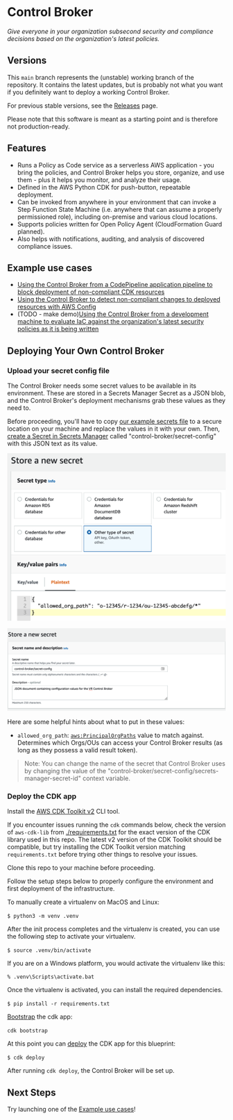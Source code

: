 # Control Broker

*Give everyone in your organization subsecond security and compliance decisions based on the organization's latest policies.*

## Versions

This `main` branch represents the (unstable) working branch of the repository.
It contains the latest updates, but is probably not what you want if you
definitely want to deploy a working Control Broker.

For previous stable versions, see the [Releases](https://github.com/VerticalRelevance/ControlBrokerEvalEngine-Blueprint/releases) page.

Please note that this software is meant as a starting point and is therefore not production-ready.

## Features

* Runs a Policy as Code service as a serverless AWS application - you bring the policies, and Control Broker helps you store, organize, and use them - plus it helps you monitor, and analyze their usage.
* Defined in the AWS Python CDK for push-button, repeatable deployment.
* Can be invoked from anywhere in your environment that can invoke a Step Function State Machine (i.e. anywhere that can assume a properly permissioned role), including on-premise and various cloud locations.
* Supports policies written for Open Policy Agent (CloudFormation Guard planned).
* Also helps with notifications, auditing, and analysis of discovered compliance issues.

## Example use cases

* [Using the Control Broker from a CodePipeline application pipeline to block deployment of non-compliant CDK resources](https://github.com/VerticalRelevance/control-broker-codepipeline-example)
* [Using the Control Broker to detect non-compliant changes to deployed resources with AWS Config](https://github.com/VerticalRelevance/control-broker-consumer-example-config)
* (TODO - make demo)[Using the Control Broker from a development machine to evaluate IaC against the organization's latest security policies as it is being written]()

## Deploying Your Own Control Broker

### Upload your secret config file

The Control Broker needs some secret values to be available in its environment. These are stored in a Secrets Manager Secret as a JSON
blob, and the Control Broker's deployment mechanisms grab these values as they need to.

Before proceeding, you'll have to copy [our example secrets file](./supplementary_files/) to a secure location on your machine and replace
the values in it with your own. Then, [create a Secret
in Secrets
Manager](https://docs.aws.amazon.com/secretsmanager/latest/userguide/tutorials_basic.html#tutorial-basic-step1)
called "control-broker/secret-config" with this JSON text as its value.

![Using the SecretsManager console to create the secret value](docs/diagrams/images/secretsmanager-console-secret-config.png)

![Using the SecretsManager console to name the secret and give it a description](docs/diagrams/images/secretsmanager-console-secret-config-name-page.png)

Here are some helpful hints about what to put in these values:

* `allowed_org_path`: [`aws:PrincipalOrgPaths`](https://docs.aws.amazon.com/IAM/latest/UserGuide/reference_policies_condition-keys.html#condition-keys-principalorgpaths) value to match against. Determines which Orgs/OUs can access your Control Broker results (as long as they possess a valid result token).

> Note: You can change the name of the secret that Control Broker uses by changing the value of the "control-broker/secret-config/secrets-manager-secret-id" context variable.

### Deploy the CDK app

Install the [AWS CDK Toolkit
v2](https://docs.aws.amazon.com/cdk/v2/guide/cli.html) CLI tool.

If you encounter issues running the `cdk` commands below, check the version of
`aws-cdk-lib` from [./requirements.txt](./requirements.txt) for the exact
version of the CDK library used in this repo. The latest v2 version of the CDK
Toolkit should be compatible, but try installing the CDK Toolkit version
matching `requirements.txt` before trying other things to resolve your issues.

Clone this repo to your machine before proceeding.

Follow the setup steps below to properly configure the environment and first
deployment of the infrastructure.

To manually create a virtualenv on MacOS and Linux:

``` $ python3 -m venv .venv ```

After the init process completes and the virtualenv is created, you can use the
following step to activate your virtualenv.

``` $ source .venv/bin/activate ```

If you are on a Windows platform, you would activate the virtualenv like this:

```
% .venv\Scripts\activate.bat
```

Once the virtualenv is activated, you can install the required dependencies.

``` $ pip install -r requirements.txt ```

[Bootstrap](https://docs.aws.amazon.com/cdk/v2/guide/cli.html#cli-bootstrap) the
cdk app:

``` cdk bootstrap ```

At this point you can
[deploy](https://docs.aws.amazon.com/cdk/v2/guide/cli.html#cli-deploy) the CDK
app for this blueprint:

``` $ cdk deploy ```

After running `cdk deploy`, the Control Broker will be set up.

## Next Steps

Try launching one of the [Example use cases](./README.md#example-use-cases)!